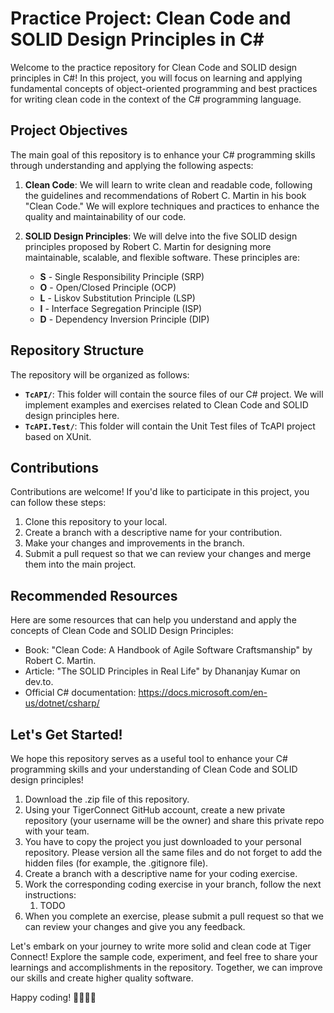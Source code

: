 # Practice Project: Clean Code and SOLID Design Principles in C#

Welcome to the practice repository for Clean Code and SOLID design principles in C#! In this project, you will focus on learning and applying fundamental concepts of object-oriented programming and best practices for writing clean code in the context of the C# programming language.

## Project Objectives

The main goal of this repository is to enhance your C# programming skills through understanding and applying the following aspects:

1. **Clean Code**: We will learn to write clean and readable code, following the guidelines and recommendations of Robert C. Martin in his book "Clean Code." We will explore techniques and practices to enhance the quality and maintainability of our code.

2. **SOLID Design Principles**: We will delve into the five SOLID design principles proposed by Robert C. Martin for designing more maintainable, scalable, and flexible software. These principles are:
   - **S** - Single Responsibility Principle (SRP)
   - **O** - Open/Closed Principle (OCP)
   - **L** - Liskov Substitution Principle (LSP)
   - **I** - Interface Segregation Principle (ISP)
   - **D** - Dependency Inversion Principle (DIP)

## Repository Structure

The repository will be organized as follows:

- **`TcAPI/`**: This folder will contain the source files of our C# project. We will implement examples and exercises related to Clean Code and SOLID design principles here.
- **`TcAPI.Test/`**: This folder will contain the Unit Test files of TcAPI project based on XUnit.

## Contributions

Contributions are welcome! If you'd like to participate in this project, you can follow these steps:

1. Clone this repository to your local.
2. Create a branch with a descriptive name for your contribution.
3. Make your changes and improvements in the branch.
4. Submit a pull request so that we can review your changes and merge them into the main project.

## Recommended Resources

Here are some resources that can help you understand and apply the concepts of Clean Code and SOLID Design Principles:

- Book: "Clean Code: A Handbook of Agile Software Craftsmanship" by Robert C. Martin.
- Article: "The SOLID Principles in Real Life" by Dhananjay Kumar on dev.to.
- Official C# documentation: https://docs.microsoft.com/en-us/dotnet/csharp/

## Let's Get Started!

We hope this repository serves as a useful tool to enhance your C# programming skills and your understanding of Clean Code and SOLID design principles!

1. Download the .zip file of this repository.
2. Using your TigerConnect GitHub account, create a new private repository (your username will be the owner) and share this private repo with your team.
3. You have to copy the project you just downloaded to your personal repository. Please version all the same files and do not forget to add the hidden files (for example, the .gitignore file).
4. Create a branch with a descriptive name for your coding exercise.
5. Work the corresponding coding exercise in your branch, follow the next instructions:
    1. TODO
6. When you complete an exercise, please submit a pull request so that we can review your changes and give you any feedback.

Let's embark on your journey to write more solid and clean code at Tiger Connect! Explore the sample code, experiment, and feel free to share your learnings and accomplishments in the repository. Together, we can improve our skills and create higher quality software.

Happy coding! 👨‍💻👩‍💻
